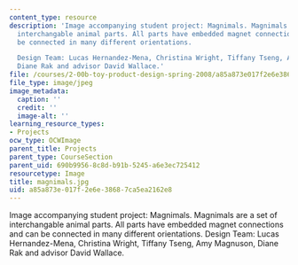 ```yaml
---
content_type: resource
description: 'Image accompanying student project: Magnimals. Magnimals are a set of
  interchangable animal parts. All parts have embedded magnet connections and can
  be connected in many different orientations.

  Design Team: Lucas Hernandez-Mena, Christina Wright, Tiffany Tseng, Amy Magnuson,
  Diane Rak and advisor David Wallace.'
file: /courses/2-00b-toy-product-design-spring-2008/a85a873e017f2e6e38687ca5ea2162e8_magnimals.jpg
file_type: image/jpeg
image_metadata:
  caption: ''
  credit: ''
  image-alt: ''
learning_resource_types:
- Projects
ocw_type: OCWImage
parent_title: Projects
parent_type: CourseSection
parent_uid: 690b9956-8c8d-b91b-5245-a6e3ec725412
resourcetype: Image
title: magnimals.jpg
uid: a85a873e-017f-2e6e-3868-7ca5ea2162e8
---
```

Image accompanying student project: Magnimals. Magnimals are a set of interchangable animal parts. All parts have embedded magnet connections and can be connected in many different orientations.
Design Team: Lucas Hernandez-Mena, Christina Wright, Tiffany Tseng, Amy Magnuson, Diane Rak and advisor David Wallace.

